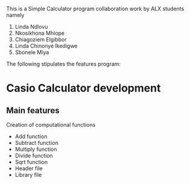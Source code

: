 This is a  Simple Calculator program collaboration work by ALX students namely 
1. Linda Ndlovu
2. Nkosikhona Mhlope
3. Chiagoziem Elgibbor
4. Linda Chinonye Ikedigwe
5. Sbonele Miya

The following stipulates the features program:

# Casio Calculator development
## Main features
Creation of computational functions
* Add function
* Subtract function
* Multiply function
* Divide function
* Sqrt function
* Header file
* Library file

